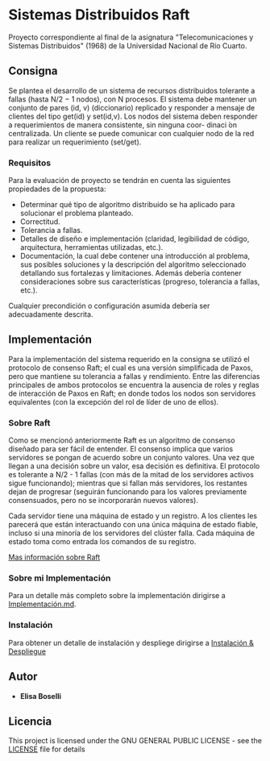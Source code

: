 # Sistemas Distribuidos Raft

Proyecto correspondiente al final de la asignatura "Telecomunicaciones y Sistemas Distribuidos" (1968) de la Universidad Nacional de Río Cuarto.

## Consigna

Se plantea el desarrollo de un sistema de recursos distribuidos tolerante a fallas (hasta N/2 − 1 nodos), con N procesos.
El sistema debe mantener un conjunto de pares (id, v) (diccionario) replicado y responder a mensaje de clientes del tipo get(id) y set(id,v).
Los nodos del sistema deben responder a requerimientos de manera consistente, sin ninguna coor- dinaci ́on centralizada.
Un cliente se puede comunicar con cualquier nodo de la red para realizar un requerimiento (set/get).

### Requisitos

Para la evaluación de proyecto se tendrán en cuenta las siguientes propiedades de la propuesta:

* Determinar qué tipo de algoritmo distribuido se ha aplicado para solucionar el problema planteado.
* Correctitud.
* Tolerancia a fallas.
* Detalles de diseño e implementación (claridad, legibilidad de código, arquitectura, herramientas utilizadas, etc.).
* Documentación, la cual debe contener una introducción al problema, sus posibles soluciones y la descripción del algoritmo seleccionado detallando sus fortalezas y limitaciones. Además debería contener consideraciones sobre sus características (progreso, tolerancia a fallas, etc.).

Cualquier precondición o configuración asumida debería ser adecuadamente descrita.

## Implementación
Para la implementación del sistema requerido en la consigna se utilizó el protocolo de consenso Raft; el cual es una versión simplificada de Paxos, pero que mantiene su tolerancia a fallas y rendimiento. Entre las diferencias principales de ambos protocolos se encuentra la ausencia de roles y reglas de interacción de Paxos en Raft; en donde todos los nodos son servidores equivalentes (con la excepción del rol de líder de uno de ellos). 

### Sobre Raft
Como se mencionó anteriormente Raft es un algoritmo de consenso diseñado para ser fácil de entender. El consenso implica que varios servidores se pongan de acuerdo sobre un conjunto valores. Una vez que llegan a una decisión sobre un valor, esa decisión es definitiva. El protocolo es tolerante a N/2 - 1 fallas (con más de la mitad de los servidores activos sigue funcionando); mientras que si fallan más servidores, los restantes dejan de progresar (seguirán funcionando para los valores previamente consensuados, pero no se incorporarán nuevos valores).

Cada servidor tiene una máquina de estado y un registro. A los clientes les parecerá que están interactuando con una única máquina de estado fiable, incluso si una minoría de los servidores del clúster falla. Cada máquina de estado toma como entrada los comandos de su registro. 

[Mas información sobre Raft](https://raft.github.io/raft.pdf)

### Sobre mi Implementación
Para un detalle más completo sobre la implementación dirigirse a [Implementación.md](doc/Implementacion.md).


### Instalación
Para obtener un detalle de instalación y despliege dirigirse a [Instalación & Despliegue](doc/Instalacion-Despliegue.md)

## Autor
* **Elisa Boselli** 

## Licencia
This project is licensed under the GNU GENERAL PUBLIC LICENSE - see the [LICENSE](LICENSE) file for details
